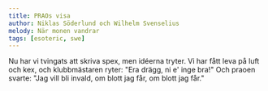 ```yaml
---
title: PRAOs visa
author: Niklas Söderlund och Wilhelm Svenselius
melody: När monen vandrar
tags: [esoteric, swe]
---
```


Nu har vi tvingats att skriva spex,
men idéerna tryter.
Vi har fått leva på luft och kex,
och klubbmästaren ryter:
"Era drägg, ni e' inge bra!"
Och praoen svarte:
"Jag vill bli invald,
om blott jag får, om blott jag får."
